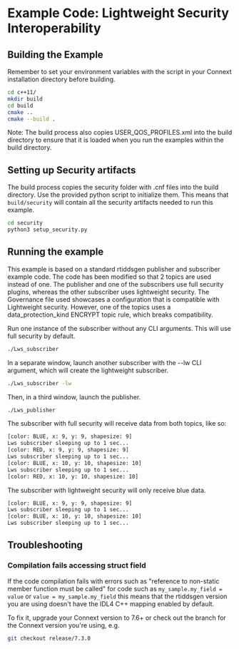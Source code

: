 # Example Code: Lightweight Security Interoperability

## Building the Example

Remember to set your environment variables with the script in your Connext
installation directory before building.

```sh
cd c++11/
mkdir build
cd build
cmake ..
cmake --build .
```

Note: The build process also copies USER_QOS_PROFILES.xml into the build
directory to ensure that it is loaded when you run the examples within the
build directory.

## Setting up Security artifacts

The build process copies the security folder with .cnf files into the build
directory. Use the provided python script to initialize them. This means that
`build/security` will contain all the security artifacts needed to run this example.

```sh
cd security
python3 setup_security.py
```

## Running the example

This example is based on a standard rtiddsgen publisher and subscriber example
code. The code has been modified so that 2 topics are used instead of one.
The publisher and one of the subscribers use full security plugins, whereas the
other subscriber uses lightweight security. The Governance file used showcases
a configuration that is compatible with Lightweight security. However, one of
the topics uses a data_protection_kind ENCRYPT topic rule, which breaks compatibility.

Run one instance of the subscriber without any CLI arguments.
This will use full security by default.

```sh
./Lws_subscriber
```

In a separate window, launch another subscriber with the --lw CLI argument,
which will create the lightweight subscriber.

```sh
./Lws_subscriber -lw
```

Then, in a third window, launch the publisher.

```sh
./Lws_publisher
```

The subscriber with full security will receive data from both topics, like so:

```sh
[color: BLUE, x: 9, y: 9, shapesize: 9]
Lws subscriber sleeping up to 1 sec...
[color: RED, x: 9, y: 9, shapesize: 9]
Lws subscriber sleeping up to 1 sec...
[color: BLUE, x: 10, y: 10, shapesize: 10]
Lws subscriber sleeping up to 1 sec...
[color: RED, x: 10, y: 10, shapesize: 10]
```

The subscriber with lightweight security will only receive blue data.

```sh
[color: BLUE, x: 9, y: 9, shapesize: 9]
Lws subscriber sleeping up to 1 sec...
[color: BLUE, x: 10, y: 10, shapesize: 10]
Lws subscriber sleeping up to 1 sec...
```


## Troubleshooting

### Compilation fails accessing struct field

If the code compilation fails with errors such as "reference to non-static member
function must be called" for code such as `my_sample.my_field = value` or
`value = my_sample.my_field` this means that the rtiddsgen version you are using
doesn't have the IDL4 C++ mapping enabled by default.

To fix it, upgrade your Connext version to 7.6+ or check out the branch for the
Connext version you're using, e.g.

```sh
git checkout release/7.3.0
```
